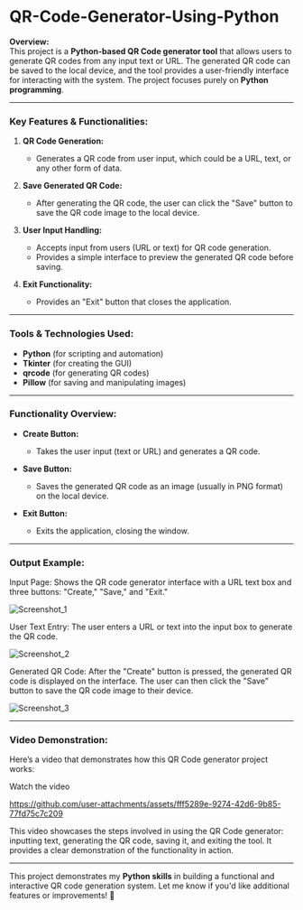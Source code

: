 # QR-Code-Generator-Using-Python

**Overview:**  
This project is a **Python-based QR Code generator tool** that allows users to generate QR codes from any input text or URL. The generated QR code can be saved to the local device, and the tool provides a user-friendly interface for interacting with the system. The project focuses purely on **Python programming**.

---

### **Key Features & Functionalities:**  

1. **QR Code Generation:**  
   - Generates a QR code from user input, which could be a URL, text, or any other form of data.  

2. **Save Generated QR Code:**  
   - After generating the QR code, the user can click the "Save" button to save the QR code image to the local device.  

3. **User Input Handling:**  
   - Accepts input from users (URL or text) for QR code generation.  
   - Provides a simple interface to preview the generated QR code before saving.  

4. **Exit Functionality:**  
   - Provides an "Exit" button that closes the application.

---

### **Tools & Technologies Used:**  
- **Python** (for scripting and automation)  
- **Tkinter** (for creating the GUI)  
- **qrcode** (for generating QR codes)  
- **Pillow** (for saving and manipulating images)  

---

### **Functionality Overview:**

- **Create Button:**  
   - Takes the user input (text or URL) and generates a QR code.  

- **Save Button:**  
   - Saves the generated QR code as an image (usually in PNG format) on the local device.  

- **Exit Button:**  
   - Exits the application, closing the window.

---

### **Output Example:**

Input Page:
Shows the QR code generator interface with a URL text box and three buttons: "Create," "Save," and "Exit."

![Screenshot_1](https://github.com/user-attachments/assets/5c072c2a-d0c5-4aec-b6b7-9b4034e4eb16)

User Text Entry:
The user enters a URL or text into the input box to generate the QR code.

![Screenshot_2](https://github.com/user-attachments/assets/352e3275-8e86-4c6b-95a7-210370daa908)

Generated QR Code:
After the "Create" button is pressed, the generated QR code is displayed on the interface. The user can then click the "Save" button to save the QR code image to their device.

![Screenshot_3](https://github.com/user-attachments/assets/83c24d00-e6e4-4c82-826b-656f83d543c3)

---

### **Video Demonstration:**
Here’s a video that demonstrates how this QR Code generator project works:

Watch the video

https://github.com/user-attachments/assets/fff5289e-9274-42d6-9b85-77fd75c7c209


This video showcases the steps involved in using the QR Code generator: inputting text, generating the QR code, saving it, and exiting the tool. It provides a clear demonstration of the functionality in action.

---

This project demonstrates
 my **Python skills** in building a functional and interactive QR code generation system. Let me know if you'd like additional features or improvements! 🚀
